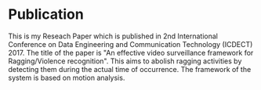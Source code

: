# Publication
This is my Reseach Paper which is published in 2nd International Conference on 
Data Engineering and Communication Technology (ICDECT) 2017. 
The title of the paper is "An effective video surveillance framework for
Ragging/Violence recognition".
This aims to abolish ragging activities by detecting them during the actual time of occurrence. The
framework of the system is based on motion analysis.
